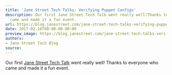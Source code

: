 ```yaml
---
title: 'Jane Street Tech Talks: Verifying Puppet Configs'
description: Our first Jane Street Tech Talk went really well!Thanks to everyone who
  came and made it a fun event.
url: https://blog.janestreet.com/jane-street-tech-talks-verifying-puppet-configs/
date: 2017-02-16T00:00:00-00:00
preview_image: https://blog.janestreet.com/jane-street-tech-talks-verifying-puppet-configs/untangling_puppet.jpg
authors:
- Jane Street Tech Blog
source:
---
```


<p>Our first <a href="https://blog.janestreet.com/how-to-build-an-exchange/">Jane Street Tech Talk</a> went really well!
Thanks to everyone who came and made it a fun event.</p>



